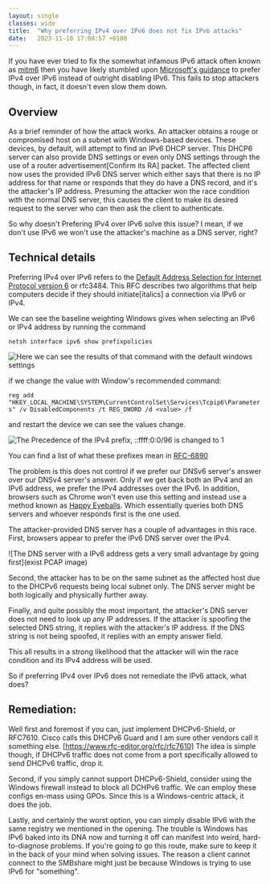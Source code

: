 ```yaml
---
layout: single
classes: wide
title:  "Why preferring IPv4 over IPv6 does not fix IPv6 attacks"
date:   2023-11-10 17:08:57 +0100
---
```




If you have ever tried to fix the somewhat infamous IPv6 attack often known as [mitm6](https://blog.fox-it.com/2018/01/11/mitm6-compromising-ipv4-networks-via-ipv6/) then you have likely stumbled upon [Microsoft's guidance](https://learn.microsoft.com/en-us/troubleshoot/windows-server/networking/configure-ipv6-in-windows) to prefer IPv4 over IPv6 instead of outright disabling IPv6. This fails to stop attackers though, in fact, it doesn't even slow them down.


## Overview

As a brief reminder of how the attack works. An attacker obtains a rouge or compromised host on a subnet with Windows-based devices. These devices, by default, will attempt to find an IPv6 DHCP server. This DHCP6 server can also provide DNS settings or even only DNS settings through the use of a router advertisement[Confirm its RA] packet. The affected client now uses the provided IPv6 DNS server which either says that there is no IP address for that name or responds that they do have a DNS record, and it's the attacker's IP address. Presuming the attacker won the race condition with the normal DNS server, this causes the client to make its desired request to the server who can then ask the client to authenticate.

So why doesn't Prefering IPv4 over IPv6 solve this issue? I mean, if we don't use IPv6 we won't use the attacker's machine as a DNS server, right?

## Technical details

Preferring IPv4 over IPv6 refers to the [Default Address Selection for Internet Protocol version 6](https://www.ietf.org/rfc/rfc3484.txt) or rfc3484. This RFC describes two algorithms that help computers decide if they should initiate[italics] a connection via IPv6 or IPv4.


We can see the baseline weighting Windows gives when selecting an IPv6 or IPv4 address by running the command

`netsh interface ipv6 show prefixpolicies`

![Here we can see the results of that command with the default windows settings](/assets/img/IPv6/regWithIPv6-IPv4.PNG)

if we change the value with Window's recommended command:

`reg add "HKEY_LOCAL_MACHINE\SYSTEM\CurrentControlSet\Services\Tcpip6\Parameters" /v DisabledComponents /t REG_DWORD /d <value> /f`

and restart the device we can see the values change.

![The Precedence of the IPv4 prefix, ::ffff:0:0/96 is changed to 1](/assets/img/IPv6/regWithIPv4-IPv6.PNG)

You can find a list of what these prefixes mean in [RFC-6890](https://datatracker.ietf.org/doc/html/rfc6890#section-2.2.3)

The problem is this does not control if we prefer our DNSv6 server's answer over our DNSv4 server's answer. Only if we get back both an IPv4 and an IPv6 address, we prefer the IPv4 addresses over the IPv6. In addition, browsers such as Chrome won't even use this setting and instead use a method known as [Happy Eyeballs](https://datatracker.ietf.org/doc/html/rfc8305). Which essentially queries both DNS servers and whoever responds first is the one used.

The attacker-provided DNS server has a couple of advantages in this race. First, browsers appear to prefer the IPv6 DNS server over the IPv4.

![The DNS server with a IPv6 address gets a very small advantage by going first](exist PCAP image)

Second, the attacker has to be on the same subnet as the affected host due to the DHCPv6 requests being local subnet only. The DNS server might be both logically and physically further away.

Finally, and quite possibly the most important, the attacker's DNS server does not need to look up any IP addresses. If the attacker is spoofing the selected DNS string, it replies with the attacker's IP address. If the DNS string is not being spoofed, it replies with an empty answer field.

This all results in a strong likelihood that the attacker will win the race condition and its IPv4 address will be used.


So if preferring IPv4 over IPv6 does not remediate the IPv6 attack, what does?


## Remediation:

Well first and foremost if you can, just implement DHCPv6-Shield, or RFC7610. Cisco calls this DHCPv6 Guard and I am sure other vendors call it something else. [https://www.rfc-editor.org/rfc/rfc7610] The idea is simple though, if DHCPv6 traffic does not come from a port specifically allowed to send DHCPv6 traffic, drop it.

Second, if you simply cannot support DHCPv6-Shield, consider using the Windows firewall instead to block all DCHPv6 traffic. We can employ these configs en-mass using GPOs. Since this is a Windows-centric attack, it does the job.

Lastly, and certainly the worst option, you can simply disable IPv6 with the same registry we mentioned in the opening. The trouble is Windows has IPv6 baked into its DNA now and turning it off can manifest into weird, hard-to-diagnose problems. If you're going to go this route, make sure to keep it in the back of your mind when solving issues. The reason a client cannot connect to the SMBshare might just be because Windows is trying to use IPv6 for "something".
